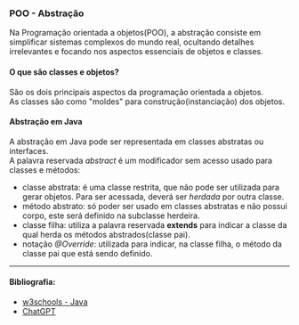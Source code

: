 ### POO - Abstração

Na Programação orientada a objetos(POO), a abstração consiste em simplificar sistemas complexos do mundo real, ocultando detalhes irrelevantes e focando nos aspectos essenciais de objetos e classes.

#### O que são **classes** e **objetos**?

São os dois principais aspectos da programação orientada a objetos.  
As classes são como "moldes" para construção(instanciação) dos objetos.

#### Abstração em Java

A abstração em Java pode ser representada em classes abstratas ou interfaces.  
A palavra reservada *abstract* é um modificador sem acesso usado para classes e métodos:  

- classe abstrata: é uma classe restrita, que não pode ser utilizada para gerar objetos. Para ser acessada, deverá ser *herdada* por outra classe.
- método abstrato: só poder ser usado em classes abstratas e não possui corpo, este será definido na subclasse herdeira.
- classe filha: utiliza a palavra reservada **extends** para indicar a classe da qual herda os métodos abstrados(classe pai).
- notação *@Override*: utilizada para indicar, na classe filha, o método da classe pai que está sendo definido.  

---

#### Bibliografia:

- [w3schools - Java](https://www.w3schools.com/java/default.asp)
- [ChatGPT](https://chat.openai.com/)


